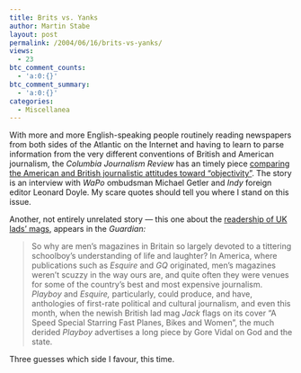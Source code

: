 ```yaml
---
title: Brits vs. Yanks
author: Martin Stabe
layout: post
permalink: /2004/06/16/brits-vs-yanks/
views:
  - 23
btc_comment_counts:
  - 'a:0:{}'
btc_comment_summary:
  - 'a:0:{}'
categories:
  - Miscellanea
---
```

With more and more English-speaking people routinely reading newspapers from both sides of the Atlantic on the Internet and having to learn to parse information from the very different conventions of British and American journalism, the *Columbia Journalism Review* has an timely piece [comparing the American and British journalistic attitudes toward &#8220;objectivity&#8221;][1]. The story is an interview with *WaPo* ombudsman Michael Getler and *Indy* foreign editor Leonard Doyle. My scare quotes should tell you where I stand on this issue.

Another, not entirely unrelated story &#8212; this one about the [readership of UK lads&#8217; mags][2], appears in the *Guardian:*

> So why are men&#8217;s magazines in Britain so largely devoted to a tittering schoolboy&#8217;s understanding of life and laughter? In America, where publications such as *Esquire* and *GQ* originated, men&#8217;s magazines weren&#8217;t scuzzy in the way ours are, and quite often they were venues for some of the country&#8217;s best and most expensive journalism. *Playboy* and *Esquire,* particularly, could produce, and have, anthologies of first-rate political and cultural journalism, and even this month, when the newish British lad mag *Jack* flags on its cover &#8220;A Speed Special Starring Fast Planes, Bikes and Women&#8221;, the much derided *Playboy* advertises a long piece by Gore Vidal on God and the state.

Three guesses which side I favour, this time.

 [1]: http://www.cjr.org/issues/2004/3/brits-yanks.asp
 [2]: http://www.guardian.co.uk/gender/story/0,11812,1239749,00.html